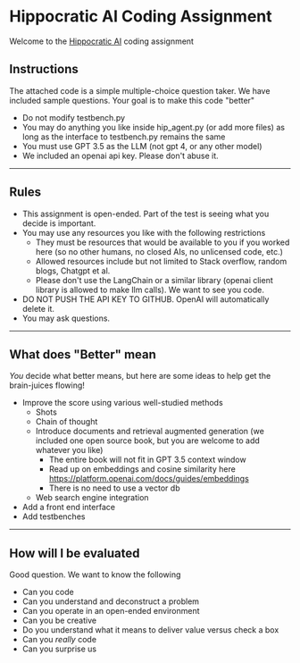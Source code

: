 # Hippocratic AI Coding Assignment
Welcome to the [Hippocratic AI](https://www.hippocraticai.com) coding assignment

## Instructions
The attached code is a simple multiple-choice question taker.  We have included sample questions.  Your goal is to make this code "better"
- Do not modify testbench.py
- You may do anything you like inside hip_agent.py (or add more files) as long as the interface to testbench.py remains the same
- You must use GPT 3.5 as the LLM (not gpt 4, or any other model)
- We included an openai api key. Please don't abuse it.

---

## Rules
- This assignment is open-ended. Part of the test is seeing what you decide is important.
- You may use any resources you like with the following restrictions
   - They must be resources that would be available to you if you worked here (so no other humans, no closed AIs, no unlicensed code, etc.)
   - Allowed resources include but not limited to Stack overflow, random blogs, Chatgpt et al. 
   - Please don't use the LangChain or a similar library (openai client library is allowed to make llm calls). We want to see you code.
- DO NOT PUSH THE API KEY TO GITHUB. OpenAI will automatically delete it.
- You may ask questions.

---

## What does "Better" mean

*You* decide what better means, but here are some ideas to help get the brain-juices flowing!

- Improve the score using various well-studied methods
  - Shots
  - Chain of thought
  - Introduce documents and retrieval augmented generation (we included one open source book, but you are welcome to add whatever you like)
    - The entire book will not fit in GPT 3.5 context window
    - Read up on embeddings and cosine similarity here https://platform.openai.com/docs/guides/embeddings
    - There is no need to use a vector db
  - Web search engine integration
- Add a front end interface
- Add testbenches

---

## How will I be evaluated
Good question. We want to know the following
- Can you code
- Can you understand and deconstruct a problem
- Can you operate in an open-ended environment
- Can you be creative
- Do you understand what it means to deliver value versus check a box
- Can you *really* code
- Can you surprise us
